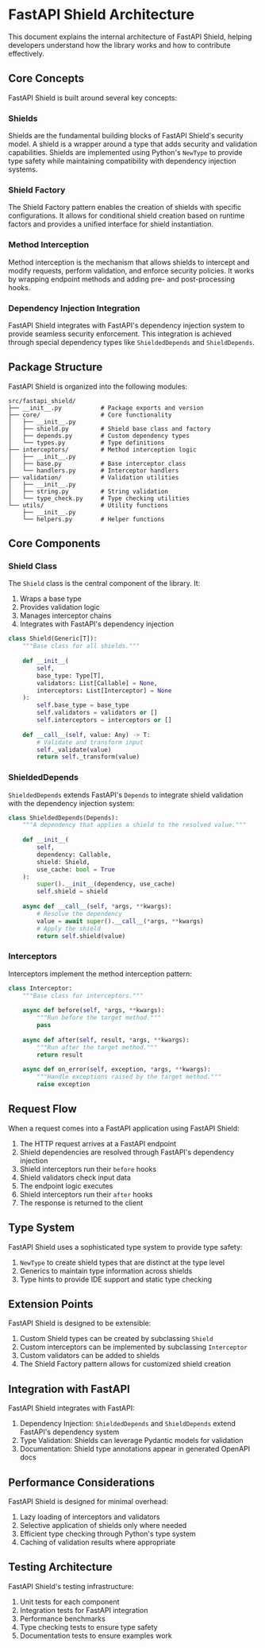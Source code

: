 # FastAPI Shield Architecture

This document explains the internal architecture of FastAPI Shield, helping developers understand how the library works and how to contribute effectively.

## Core Concepts

FastAPI Shield is built around several key concepts:

### Shields

Shields are the fundamental building blocks of FastAPI Shield's security model. A shield is a wrapper around a type that adds security and validation capabilities. Shields are implemented using Python's `NewType` to provide type safety while maintaining compatibility with dependency injection systems.

### Shield Factory

The Shield Factory pattern enables the creation of shields with specific configurations. It allows for conditional shield creation based on runtime factors and provides a unified interface for shield instantiation.

### Method Interception

Method interception is the mechanism that allows shields to intercept and modify requests, perform validation, and enforce security policies. It works by wrapping endpoint methods and adding pre- and post-processing hooks.

### Dependency Injection Integration

FastAPI Shield integrates with FastAPI's dependency injection system to provide seamless security enforcement. This integration is achieved through special dependency types like `ShieldedDepends` and `ShieldDepends`.

## Package Structure

FastAPI Shield is organized into the following modules:

```
src/fastapi_shield/
├── __init__.py           # Package exports and version
├── core/                 # Core functionality
│   ├── __init__.py
│   ├── shield.py         # Shield base class and factory
│   ├── depends.py        # Custom dependency types
│   └── types.py          # Type definitions
├── interceptors/         # Method interception logic
│   ├── __init__.py
│   ├── base.py           # Base interceptor class
│   └── handlers.py       # Interceptor handlers
├── validation/           # Validation utilities
│   ├── __init__.py
│   ├── string.py         # String validation
│   └── type_check.py     # Type checking utilities
└── utils/                # Utility functions
    ├── __init__.py
    └── helpers.py        # Helper functions
```

## Core Components

### Shield Class

The `Shield` class is the central component of the library. It:

1. Wraps a base type
2. Provides validation logic
3. Manages interceptor chains
4. Integrates with FastAPI's dependency injection

```python
class Shield(Generic[T]):
    """Base class for all shields."""
    
    def __init__(
        self, 
        base_type: Type[T],
        validators: List[Callable] = None,
        interceptors: List[Interceptor] = None
    ):
        self.base_type = base_type
        self.validators = validators or []
        self.interceptors = interceptors or []
    
    def __call__(self, value: Any) -> T:
        # Validate and transform input
        self._validate(value)
        return self._transform(value)
```

### ShieldedDepends

`ShieldedDepends` extends FastAPI's `Depends` to integrate shield validation with the dependency injection system:

```python
class ShieldedDepends(Depends):
    """A dependency that applies a shield to the resolved value."""
    
    def __init__(
        self,
        dependency: Callable,
        shield: Shield,
        use_cache: bool = True
    ):
        super().__init__(dependency, use_cache)
        self.shield = shield
    
    async def __call__(self, *args, **kwargs):
        # Resolve the dependency
        value = await super().__call__(*args, **kwargs)
        # Apply the shield
        return self.shield(value)
```

### Interceptors

Interceptors implement the method interception pattern:

```python
class Interceptor:
    """Base class for interceptors."""
    
    async def before(self, *args, **kwargs):
        """Run before the target method."""
        pass
    
    async def after(self, result, *args, **kwargs):
        """Run after the target method."""
        return result
    
    async def on_error(self, exception, *args, **kwargs):
        """Handle exceptions raised by the target method."""
        raise exception
```

## Request Flow

When a request comes into a FastAPI application using FastAPI Shield:

1. The HTTP request arrives at a FastAPI endpoint
2. Shield dependencies are resolved through FastAPI's dependency injection
3. Shield interceptors run their `before` hooks
4. Shield validators check input data
5. The endpoint logic executes
6. Shield interceptors run their `after` hooks
7. The response is returned to the client

## Type System

FastAPI Shield uses a sophisticated type system to provide type safety:

1. `NewType` to create shield types that are distinct at the type level
2. Generics to maintain type information across shields
3. Type hints to provide IDE support and static type checking

## Extension Points

FastAPI Shield is designed to be extensible:

1. Custom Shield types can be created by subclassing `Shield`
2. Custom interceptors can be implemented by subclassing `Interceptor`
3. Custom validators can be added to shields
4. The Shield Factory pattern allows for customized shield creation

## Integration with FastAPI

FastAPI Shield integrates with FastAPI:

1. Dependency Injection: `ShieldedDepends` and `ShieldDepends` extend FastAPI's dependency system
2. Type Validation: Shields can leverage Pydantic models for validation
3. Documentation: Shield type annotations appear in generated OpenAPI docs

## Performance Considerations

FastAPI Shield is designed for minimal overhead:

1. Lazy loading of interceptors and validators
2. Selective application of shields only where needed
3. Efficient type checking through Python's type system
4. Caching of validation results where appropriate

## Testing Architecture

FastAPI Shield's testing infrastructure:

1. Unit tests for each component
2. Integration tests for FastAPI integration
3. Performance benchmarks
4. Type checking tests to ensure type safety
5. Documentation tests to ensure examples work 